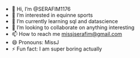 - 👋 Hi, I’m @SERAFIM1176
- 👀 I’m interested in equinne sports
- 🌱 I’m currently learning sql and datascience
- 💞️ I’m looking to collaborate on anything interesting
- 📫 How to reach me missjserafim@gmail.com
- 😄 Pronouns: MissJ
- ⚡ Fun fact: I am super boring actually

<!---
SERAFIM1176/SERAFIM1176 is a ✨ special ✨ repository because its `README.md` (this file) appears on your GitHub profile.
You can click the Preview link to take a look at your changes.
--->
